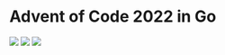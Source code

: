 # Advent of Code 2022 in Go

![](https://img.shields.io/badge/2022%20📅-orange) ![](https://img.shields.io/badge/Stars%20⭐-12-yellow) ![](https://img.shields.io/badge/Days%20completed-6-red)
